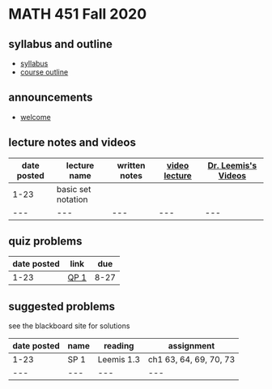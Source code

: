 # MATH 451 Fall 2020 

## syllabus and outline

- [syllabus](syllabus/syllabus.pdf)
- [course outline](student_outline.pdf)

## announcements

- [welcome](announce/welcome.md)

## lecture notes and videos

date posted | lecture name | written notes | [video lecture](https://www.youtube.com/playlist?list=PL8bivwGDerXoGLimP2BkNzXXDQNymX44y) | [Dr. Leemis's Videos](http://www.math.wm.edu/~leemis/videos/probability/) | 
---|---|---|---|---
1-23 | basic set notation |  | ||
---|---|---|---|---


## quiz problems

date posted | link | due |
--- | --- | --- 
1-23 | [QP 1]() | 8-27 

## suggested problems

see the blackboard site for solutions

date posted | name |  reading| assignment |
--- | --- | --- |---
1-23 | SP 1 | Leemis 1.3 | ch1 63, 64, 69, 70, 73 |
--- | --- | --- | --- |---


